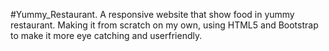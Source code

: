 #Yummy_Restaurant.
A responsive website that show food in yummy restaurant. Making it from scratch on my own, using HTML5 and Bootstrap to make it more eye catching and userfriendly.
